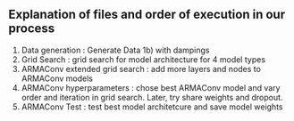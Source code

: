 ## Explanation of files and order of execution in our process 

1. Data generation : Generate Data 
	1b) with dampings
2. Grid Search : grid search for model architecture for 4 model types
3. ARMAConv extended grid search : add more layers and nodes to ARMAConv models  
4. ARMAConv hyperparameters : chose best ARMAConv model and vary order and iteration in grid search. Later, try share weights and dropout.  
5. ARMAConv Test : test best model architetcure and save model weights

